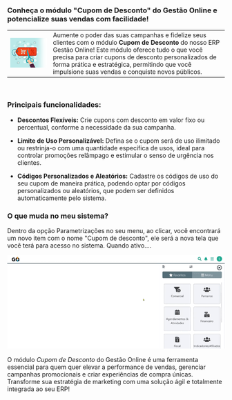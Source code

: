 ### Conheça o módulo "Cupom de Desconto" do Gestão Online e potencialize suas vendas com facilidade!

| | |
|-|-|
|![](https://github.com/Gestao-Online/public-docs/blob/5535479321a7865755cb5c793214b6662510bbe1/erp-v2/marketplace/extensions/br.com.gestao-online.module.cupom-desconto/assets/modulo_cupom_desconto_02.png?raw=true) |Aumente o poder das suas campanhas e fidelize seus clientes com o módulo **Cupom de Desconto** do nosso ERP Gestão Online! Este módulo oferece tudo o que você precisa para criar cupons de desconto personalizados de forma prática e estratégica, permitindo que você impulsione suas vendas e conquiste novos públicos.|

<br>

### Principais funcionalidades:

* **Descontos Flexíveis:** Crie cupons com desconto em valor fixo ou percentual, conforme a necessidade da sua campanha.

* **Limite de Uso Personalizável:** Defina se o cupom será de uso ilimitado ou restrinja-o com uma quantidade específica de usos, ideal para controlar promoções relâmpago e estimular o senso de urgência nos clientes.

* **Códigos Personalizados e Aleatórios:** Cadastre os códigos de uso do seu cupom de maneira prática, podendo optar por códigos personalizados ou aleatórios, que podem ser definidos automaticamente pelo sistema.

### O que muda no meu sistema?

Dentro da opção Parametrizações no seu menu, ao clicar, você encontrará um novo item com o nome "Cupom de desconto", ele será a nova tela que você terá para acesso no sistema. Quando ativo....

![](https://github.com/Gestao-Online/public-docs/blob/b69aefa32475b8554119a3a118f8fc721068da88/erp-v2/marketplace/extensions/br.com.gestao-online.module.cupom-desconto/assets/modulo_cupom_desconto_03.gif?raw=true)

O módulo *Cupom de Desconto* do Gestão Online é uma ferramenta essencial para quem quer elevar a performance de vendas, gerenciar campanhas promocionais e criar experiências de compra únicas. Transforme sua estratégia de marketing com uma solução ágil e totalmente integrada ao seu ERP!